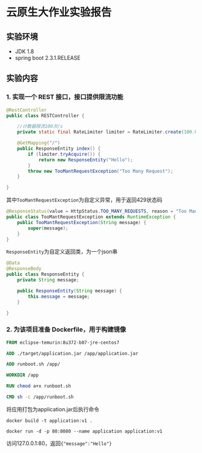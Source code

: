 # 云原生大作业实验报告

## 实验环境
- JDK 1.8
- spring boot 2.3.1.RELEASE

## 实验内容

### 1. 实现一个 REST 接口，接口提供限流功能
```java
@RestController
public class RESTController {

    //计数器限流100次/s
    private static final RateLimiter limiter = RateLimiter.create(100.0);

    @GetMapping("/")
    public ResponseEntity index() {
        if (limiter.tryAcquire()) {
            return new ResponseEntity("Hello");
        }
        throw new TooMantRequestException("Too Many Request");
    }

}
```

其中`TooMantRequestException`为自定义异常，用于返回429状态码
```java
@ResponseStatus(value = HttpStatus.TOO_MANY_REQUESTS, reason = "Too Many Request")
public class TooMantRequestException extends RuntimeException {
    public TooMantRequestException(String message) {
        super(message);
    }
}
```

`ResponseEntity`为自定义返回类，为一个json串
```java
@Data
@ResponseBody
public class ResponseEntity {
    private String message;

    public ResponseEntity(String message) {
        this.message = message;
    }

}
```

### 2. 为该项目准备 Dockerfile，用于构建镜像
```dockerfile
FROM eclipse-temurin:8u372-b07-jre-centos7

ADD ./target/application.jar /app/application.jar

ADD runboot.sh /app/

WORKDIR /app

RUN chmod a+x runboot.sh

CMD sh -c /app/runboot.sh
```

将应用打包为application.jar后执行命令
```shell
docker build -t application:v1 .

docker run -d -p 80:8080 --name application application:v1
```

访问127.0.0.1:80，返回`{"message":"Hello"}`